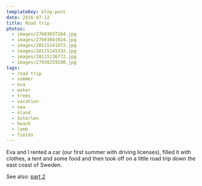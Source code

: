 ```yaml
---
templateKey: blog-post
date: 2016-07-12
title: Road trip
photos:
  - images/27603037164.jpg
  - images/27603041924.jpg
  - images/28115141072.jpg
  - images/28115145332.jpg
  - images/28115136772.jpg
  - images/27938259190.jpg
tags:
  - road trip
  - summer
  - eva
  - water
  - trees
  - vacation
  - sea
  - öland
  - österlen
  - beach
  - lamb
  - fields
---
```


Eva and I rented a car (our first summer with driving licenses), filled it with clothes, a tent and some food and then took off on a little road trip down the east coast of Sweden.

See also: [part 2](/2016-07-18-road-trip-part-2/)
